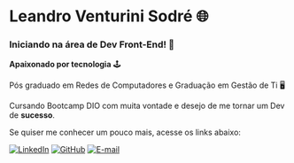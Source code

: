 # Leandro Venturini Sodré 🌐

### Iniciando na área de Dev Front-End! 🏁

**Apaixonado por tecnologia** 🕹

Pós graduado em Redes de Computadores e Graduação em Gestão de Ti 🖥

Cursando Bootcamp DIO com muita vontade e desejo de me tornar um Dev de **sucesso**. 

Se quiser me conhecer um pouco mais, acesse os links abaixo:

[![LinkedIn](https://img.shields.io/badge/linkedin-%230077B5.svg?style=for-the-badge&logo=linkedin&logoColor=white)](https://www.linkedin.com/in/leandro-venturini-sodre/)
[![GitHub](https://img.shields.io/badge/GitHub-0077B5?style=for-the-badge&logo=github&logoColor=white)](https://github.com/lvsodre)
[![E-mail](https://img.shields.io/badge/-Email-0077B5?style=for-the-badge&logo=microsoft-outlook&logoColor=white)](mailto:lvsodre@outlook.com)

